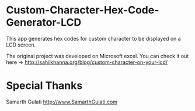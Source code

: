 # Custom-Character-Hex-Code-Generator-LCD
This app generates hex codes for custom character to be displayed on a LCD screen.

The original project was developed on Microsoft excel.
You can check it out here ->
http://sahilkhanna.org/blog/custom-character-on-your-lcd/

# Special Thanks

Samarth Gulati
http://www.SamarthGulati.com
